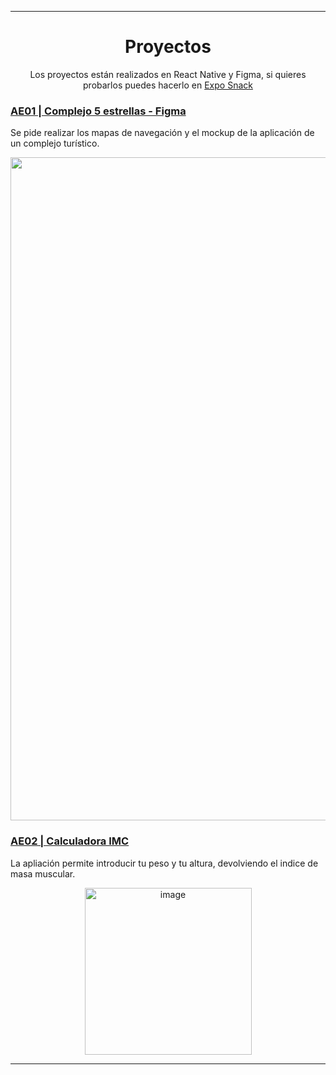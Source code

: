 
---
<div  align="center">
	<h1>Proyectos</h1>
 <p>Los proyectos están realizados en React Native y Figma, si quieres probarlos puedes hacerlo en <a href="https://expo.dev/" target="_blank">Expo Snack</a></p>	
</div>





<div>
	<h3><a href="https://github.com/Gokiina/DAM_2023/tree/DI/AE01" target="_blank">AE01 | Complejo 5 estrellas - Figma</a></h3>
  <p>Se pide realizar los mapas de navegación y el mockup de la aplicación de un complejo turístico.</p>
  <div  align="center"><img width="1061" alt="image" src="https://github.com/user-attachments/assets/cbac60e0-2228-4590-abb0-e85876d90397">
</div>

</div> 
<div>
	<h3><a href="https://github.com/Gokiina/DAM_2023/tree/DI/AE02" target="_blank">AE02 | Calculadora IMC</a></h3>
  <p>La apliación permite introducir tu peso y tu altura, devolviendo el indice de masa muscular.</p>
  <div  align="center"><img width="267" alt="image" src="https://github.com/user-attachments/assets/fe3842f1-aba2-4c22-9e0f-58bad5ccc495">
</div>


</div> 

---
